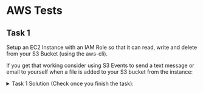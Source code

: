 # AWS Tests

## Task 1

Setup an EC2 Instance with an IAM Role so that it can read, write and delete from your S3 Bucket (using the aws-cli). 

If you get that working consider using S3 Events to send a text message or email to yourself when a file is added to your S3 bucket from the instance:


<details>
<summary>Task 1 Solution 
(Check once you finish the task): </summary>
<br>

1 Spin up an EC2 Instance on AWS (make sure you have your SSH Key, you'll need it)

2 SSH Into the Instance

```sh
ssh -i "<Your-pem-file.pem" ec2-user@ec2-IP.region.compute.amazonaws.com
```

3 Create an S3 bucket



</details>
